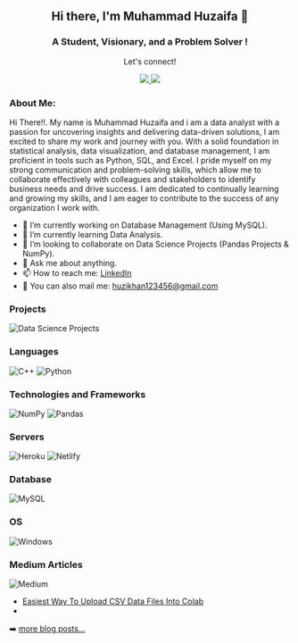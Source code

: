 <h2 align="center"> Hi there, I'm Muhammad Huzaifa 👋 </h2>
<h3 align="center">A Student, Visionary, and a Problem Solver !</h3>

<div align="center">
 <p align="center">Let's connect!</p>
<!--  <a href="https://www.facebook.com/emshaheer">
    <img src="https://img.shields.io/badge/Facebook-1877F2?style=for-the-badge&logo=facebook&logoColor=white"/>
 </a> -->
 <a href="https://instagram.com/g3rtxe">
    <img src="https://img.shields.io/badge/Instagram-E4405F?style=for-the-badge&logo=instagram&logoColor=white"/>
<!--  </a>
 <a href="https://twitter.com/emshaheer1/">
    <img src="https://img.shields.io/badge/Twitter-1DA1F2?style=for-the-badge&logo=twitter&logoColor=white" />
 </a> -->
 
 <a href="https://www.linkedin.com/in/muhammad-huzaifa-327656233/">
    <img src="https://img.shields.io/badge/linkedin-%230077B5.svg?&style=for-the-badge&logo=linkedin&logoColor=white" />
</a>

</div>

### About Me:

Hi There!!. My name is Muhammad Huzaifa and i am a data analyst with a passion for uncovering insights and delivering data-driven solutions, I am excited to share my work and journey with you. With a solid foundation in statistical analysis, data visualization, and database management, I am proficient in tools such as Python, SQL, and Excel. I pride myself on my strong communication and problem-solving skills, which allow me to collaborate effectively with colleagues and stakeholders to identify business needs and drive success. I am dedicated to continually learning and growing my skills, and I am eager to contribute to the success of any organization I work with.

- 🔭 I’m currently working on Database Management (Using MySQL).
- 🌱 I’m currently learning Data Analysis.
- 👯 I’m looking to collaborate on Data Science Projects (Pandas Projects & NumPy).
- 💬 Ask me about anything.
- 📫 How to reach me: [LinkedIn](https://www.linkedin.com/in/muhammad-huzaifa-327656233/)
- 📧 You can also mail me: huzikhan123456@gmail.com


### Projects
![Data Science Projects](https://img.shields.io/badge/Data%20Science-Projects-brightgreen?style=for-the-badge&logo=datacamp)

### Languages
![C++](https://img.shields.io/badge/C++-blue?style=for-the-badge&logo=C%2B%2B&logoColor=white&labelColor=grey&color=silver)
![Python](https://img.shields.io/badge/python-3670A0?style=for-the-badge&logo=python&logoColor=ffdd54)


### Technologies and Frameworks
![NumPy](https://img.shields.io/badge/NumPy-013243?style=for-the-badge&logo=NumPy)
![Pandas](https://img.shields.io/badge/pandas-150458?style=for-the-badge&logo=pandas&logoColor=white)

### Servers
![Heroku](https://img.shields.io/badge/heroku-%23430098.svg?style=for-the-badge&logo=heroku&logoColor=white)
![Netlify](https://img.shields.io/badge/netlify-%23000000.svg?style=for-the-badge&logo=netlify&logoColor=#00C7B7)

### Database
![MySQL](https://img.shields.io/badge/SQL-4479A1?style=for-the-badge&logo=MySQL&logoColor=white)

### OS
![Windows](https://img.shields.io/badge/Windows-00a2ed?style=for-the-badge&logo=Windows&logoColor=white)

### Medium Articles
![Medium](https://img.shields.io/badge/Medium-Follow%20Me-black?style=for-the-badge&logo=medium)
<!-- BLOG-POST-LIST:START -->
- [Easiest Way To Upload CSV Data Files Into Colab](https://medium.com/@HuzaifaAfzal/easiest-way-to-upload-csv-data-files-into-colab-3c81f3bb943d)
- 
➡️ [more blog posts...](https://medium.com/@HuzaifaAfzal)
